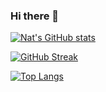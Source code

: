### Hi there 👋

<!--
**NatCoding/NatCoding** is a ✨ _special_ ✨ repository because its `README.md` (this file) appears on your GitHub profile.

Here are some ideas to get you started:

- 🔭 I’m currently working on ...
- 🌱 I’m currently learning ...
- 👯 I’m looking to collaborate on ...
- 🤔 I’m looking for help with ...
- 💬 Ask me about ...
- 📫 How to reach me: ...
- 😄 Pronouns: ...
- ⚡ Fun fact: ...
-->
[![Nat's GitHub stats](https://github-readme-stats.vercel.app/api?username=NatCoding)](https://github.com/anuraghazra/github-readme-stats)


[![GitHub Streak](https://github-readme-streak-stats.herokuapp.com/?user=NatCoding)](https://git.io/streak-stats)

[![Top Langs](https://github-readme-stats.vercel.app/api/top-langs/?username=aNatCoding&langs_count=8)](https://github.com/anuraghazra/github-readme-stats)
